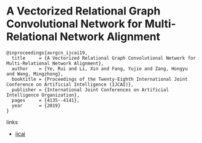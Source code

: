 #  A Vectorized Relational Graph Convolutional Network for Multi-Relational Network Alignment 


```
@inproceedings{avrgcn_ijcai19,
  title     = {A Vectorized Relational Graph Convolutional Network for Multi-Relational Network Alignment},
  author    = {Ye, Rui and Li, Xin and Fang, Yujie and Zang, Hongyu and Wang, Mingzhong},
  booktitle = {Proceedings of the Twenty-Eighth International Joint Conference on Artificial Intelligence (IJCAI)},
  publisher = {International Joint Conferences on Artificial Intelligence Organization},             
  pages     = {4135--4141},
  year      = {2019}
}
```

links
- [ijcai](https://www.ijcai.org/proceedings/2019/574)
